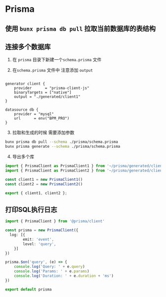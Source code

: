 # Prisma

## 使用 `bunx prisma db pull` 拉取当前数据库的表结构


## 连接多个数据库

1. 在 `prisma` 目录下新建一个`schema.prisma` 文件

2. 在`schema.prisma` 文件中 注意添加 `output`
```prisma

generator client {
    provider      = "prisma-client-js"
    binaryTargets = ["native"]
    output = "./generated/client1"
}

datasource db {
    provider = "mysql"
    url      = env("BPM_PRO")
}
```

3. 拉取和生成的时候 需要添加参数

```bash
bunx prisma db pull --schema ./prisma/schema.prisma
bunx prisma generate --schema ./prisma/schema.prisma
```

4. 导出多个库

``` ts
import { PrismaClient as PrismaClient1 } from '~/prisma/generated/client1'
import { PrismaClient as PrismaClient2 } from '~/prisma/generated/client2'

const client1 = new PrismaClient1()
const client2 = new PrismaClient2()

export { client1, client2 };
```

## 打印SQL执行日志

```ts
import { PrismaClient } from '@prisma/client'

const prisma = new PrismaClient({
  log: [{
        emit: 'event',
        level: 'query',
    }]
})

prisma.$on('query', (e) => {
    console.log('Query: ' + e.query)
    console.log('Params: ' + e.params)
    console.log('Duration: ' + e.duration + 'ms')
})

export default prisma
```